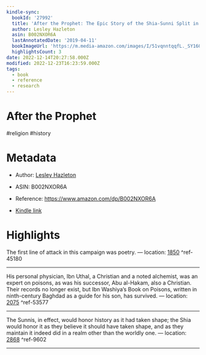 ```yaml
---
kindle-sync:
  bookId: '27992'
  title: 'After the Prophet: The Epic Story of the Shia-Sunni Split in Islam'
  author: Lesley Hazleton
  asin: B002NXOR6A
  lastAnnotatedDate: '2019-04-11'
  bookImageUrl: 'https://m.media-amazon.com/images/I/51vqnntqqfL._SY160.jpg'
  highlightsCount: 3
date: 2022-12-14T20:27:58.000Z
modified: 2022-12-23T16:23:59.000Z
tags:
  - book
  - reference
  - research
---
```

# After the Prophet

#religion #history 

# Metadata

* Author: [Lesley Hazleton](https://www.amazon.com/Lesley-Hazleton/e/B001H6QM0S/ref=dp_byline_cont_ebooks_1)

* ASIN: B002NXOR6A

* Reference: <https://www.amazon.com/dp/B002NXOR6A>

* [Kindle link](kindle://book?action=open&asin=B002NXOR6A)

# Highlights

The first line of attack in this campaign was poetry. — location: [1850](kindle://book?action=open&asin=B002NXOR6A&location=1850) ^ref-45180

---

His personal physician, Ibn Uthal, a Christian and a noted alchemist, was an expert on poisons, as was his successor, Abu al-Hakam, also a Christian. Their records no longer exist, but Ibn Washiya’s Book on Poisons, written in ninth-century Baghdad as a guide for his son, has survived. — location: [2075](kindle://book?action=open&asin=B002NXOR6A&location=2075) ^ref-53577

---

The Sunnis, in effect, would honor history as it had taken shape; the Shia would honor it as they believe it should have taken shape, and as they maintain it indeed did in a realm other than the worldly one. — location: [2868](kindle://book?action=open&asin=B002NXOR6A&location=2868) ^ref-9602

---
